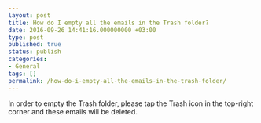 ```yaml
---
layout: post
title: How do I empty all the emails in the Trash folder?
date: 2016-09-26 14:41:16.000000000 +03:00
type: post
published: true
status: publish
categories:
- General
tags: []
permalink: /how-do-i-empty-all-the-emails-in-the-trash-folder/
---
```


In order to empty the Trash folder, please tap the Trash icon in the top-right corner and these emails will be deleted.